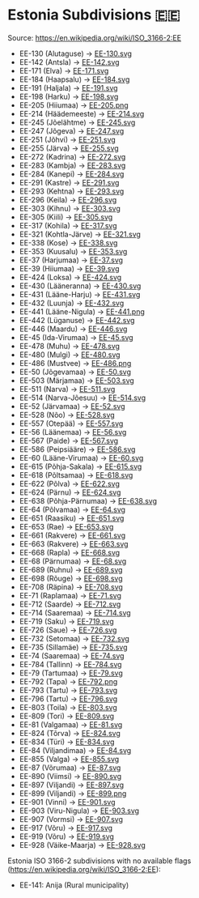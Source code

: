 # Estonia Subdivisions 🇪🇪

Source: https://en.wikipedia.org/wiki/ISO_3166-2:EE

* EE-130 (Alutaguse) -> [EE-130.svg](https://github.com/amckenna41/iso3166-flag-icons/blob/main/iso3166-2-icons/EE/EE-130.svg)
* EE-142 (Antsla) -> [EE-142.svg](https://github.com/amckenna41/iso3166-flag-icons/blob/main/iso3166-2-icons/EE/EE-142.svg)
* EE-171 (Elva) -> [EE-171.svg](https://github.com/amckenna41/iso3166-flag-icons/blob/main/iso3166-2-icons/EE/EE-171.svg)
* EE-184 (Haapsalu) -> [EE-184.svg](https://github.com/amckenna41/iso3166-flag-icons/blob/main/iso3166-2-icons/EE/EE-184.svg)
* EE-191 (Haljala) -> [EE-191.svg](https://github.com/amckenna41/iso3166-flag-icons/blob/main/iso3166-2-icons/EE/EE-191.svg)
* EE-198 (Harku) -> [EE-198.svg](https://github.com/amckenna41/iso3166-flag-icons/blob/main/iso3166-2-icons/EE/EE-198.svg)
* EE-205 (Hiiumaa) -> [EE-205.png](https://github.com/amckenna41/iso3166-flag-icons/blob/main/iso3166-2-icons/EE/EE-205.png)
* EE-214 (Häädemeeste) -> [EE-214.svg](https://github.com/amckenna41/iso3166-flag-icons/blob/main/iso3166-2-icons/EE/EE-214.svg)
* EE-245 (Jõelähtme) -> [EE-245.svg](https://github.com/amckenna41/iso3166-flag-icons/blob/main/iso3166-2-icons/EE/EE-245.svg)
* EE-247 (Jõgeva) -> [EE-247.svg](https://github.com/amckenna41/iso3166-flag-icons/blob/main/iso3166-2-icons/EE/EE-247.svg)
* EE-251 (Jõhvi) -> [EE-251.svg](https://github.com/amckenna41/iso3166-flag-icons/blob/main/iso3166-2-icons/EE/EE-251.svg)
* EE-255 (Järva) -> [EE-255.svg](https://github.com/amckenna41/iso3166-flag-icons/blob/main/iso3166-2-icons/EE/EE-255.svg)
* EE-272 (Kadrina) -> [EE-272.svg](https://github.com/amckenna41/iso3166-flag-icons/blob/main/iso3166-2-icons/EE/EE-272.svg)
* EE-283 (Kambja) -> [EE-283.svg](https://github.com/amckenna41/iso3166-flag-icons/blob/main/iso3166-2-icons/EE/EE-283.svg)
* EE-284 (Kanepi) -> [EE-284.svg](https://github.com/amckenna41/iso3166-flag-icons/blob/main/iso3166-2-icons/EE/EE-284.svg)
* EE-291 (Kastre) -> [EE-291.svg](https://github.com/amckenna41/iso3166-flag-icons/blob/main/iso3166-2-icons/EE/EE-291.svg)
* EE-293 (Kehtna) -> [EE-293.svg](https://github.com/amckenna41/iso3166-flag-icons/blob/main/iso3166-2-icons/EE/EE-293.svg)
* EE-296 (Keila) -> [EE-296.svg](https://github.com/amckenna41/iso3166-flag-icons/blob/main/iso3166-2-icons/EE/EE-296.svg)
* EE-303 (Kihnu) -> [EE-303.svg](https://github.com/amckenna41/iso3166-flag-icons/blob/main/iso3166-2-icons/EE/EE-303.svg)
* EE-305 (Kiili) -> [EE-305.svg](https://github.com/amckenna41/iso3166-flag-icons/blob/main/iso3166-2-icons/EE/EE-305.svg)
* EE-317 (Kohila) -> [EE-317.svg](https://github.com/amckenna41/iso3166-flag-icons/blob/main/iso3166-2-icons/EE/EE-317.svg)
* EE-321 (Kohtla-Järve) -> [EE-321.svg](https://github.com/amckenna41/iso3166-flag-icons/blob/main/iso3166-2-icons/EE/EE-321.svg)
* EE-338 (Kose) -> [EE-338.svg](https://github.com/amckenna41/iso3166-flag-icons/blob/main/iso3166-2-icons/EE/EE-338.svg)
* EE-353 (Kuusalu) -> [EE-353.svg](https://github.com/amckenna41/iso3166-flag-icons/blob/main/iso3166-2-icons/EE/EE-353.svg)
* EE-37 (Harjumaa) -> [EE-37.svg](https://github.com/amckenna41/iso3166-flag-icons/blob/main/iso3166-2-icons/EE/EE-37.svg)
* EE-39 (Hiiumaa) -> [EE-39.svg](https://github.com/amckenna41/iso3166-flag-icons/blob/main/iso3166-2-icons/EE/EE-39.svg)
* EE-424 (Loksa) -> [EE-424.svg](https://github.com/amckenna41/iso3166-flag-icons/blob/main/iso3166-2-icons/EE/EE-424.svg)
* EE-430 (Lääneranna) -> [EE-430.svg](https://github.com/amckenna41/iso3166-flag-icons/blob/main/iso3166-2-icons/EE/EE-430.svg)
* EE-431 (Lääne-Harju) -> [EE-431.svg](https://github.com/amckenna41/iso3166-flag-icons/blob/main/iso3166-2-icons/EE/EE-431.svg)
* EE-432 (Luunja) -> [EE-432.svg](https://github.com/amckenna41/iso3166-flag-icons/blob/main/iso3166-2-icons/EE/EE-432.svg)
* EE-441 (Lääne-Nigula) -> [EE-441.png](https://github.com/amckenna41/iso3166-flag-icons/blob/main/iso3166-2-icons/EE/EE-441.png)
* EE-442 (Lüganuse) -> [EE-442.svg](https://github.com/amckenna41/iso3166-flag-icons/blob/main/iso3166-2-icons/EE/EE-442.svg)
* EE-446 (Maardu) -> [EE-446.svg](https://github.com/amckenna41/iso3166-flag-icons/blob/main/iso3166-2-icons/EE/EE-446.svg)
* EE-45 (Ida-Virumaa) -> [EE-45.svg](https://github.com/amckenna41/iso3166-flag-icons/blob/main/iso3166-2-icons/EE/EE-45.svg)
* EE-478 (Muhu) -> [EE-478.svg](https://github.com/amckenna41/iso3166-flag-icons/blob/main/iso3166-2-icons/EE/EE-478.svg)
* EE-480 (Mulgi) -> [EE-480.svg](https://github.com/amckenna41/iso3166-flag-icons/blob/main/iso3166-2-icons/EE/EE-480.svg)
* EE-486 (Mustvee) -> [EE-486.png](https://github.com/amckenna41/iso3166-flag-icons/blob/main/iso3166-2-icons/EE/EE-486.png)
* EE-50 (Jõgevamaa) -> [EE-50.svg](https://github.com/amckenna41/iso3166-flag-icons/blob/main/iso3166-2-icons/EE/EE-50.svg)
* EE-503 (Märjamaa) -> [EE-503.svg](https://github.com/amckenna41/iso3166-flag-icons/blob/main/iso3166-2-icons/EE/EE-503.svg)
* EE-511 (Narva) -> [EE-511.svg](https://github.com/amckenna41/iso3166-flag-icons/blob/main/iso3166-2-icons/EE/EE-511.svg)
* EE-514 (Narva-Jõesuu) -> [EE-514.svg](https://github.com/amckenna41/iso3166-flag-icons/blob/main/iso3166-2-icons/EE/EE-514.svg)
* EE-52 (Järvamaa) -> [EE-52.svg](https://github.com/amckenna41/iso3166-flag-icons/blob/main/iso3166-2-icons/EE/EE-52.svg)
* EE-528 (Nõo) -> [EE-528.svg](https://github.com/amckenna41/iso3166-flag-icons/blob/main/iso3166-2-icons/EE/EE-528.svg)
* EE-557 (Otepää) -> [EE-557.svg](https://github.com/amckenna41/iso3166-flag-icons/blob/main/iso3166-2-icons/EE/EE-557.svg)
* EE-56 (Läänemaa) -> [EE-56.svg](https://github.com/amckenna41/iso3166-flag-icons/blob/main/iso3166-2-icons/EE/EE-56.svg)
* EE-567 (Paide) -> [EE-567.svg](https://github.com/amckenna41/iso3166-flag-icons/blob/main/iso3166-2-icons/EE/EE-567.svg)
* EE-586 (Peipsiääre) -> [EE-586.svg](https://github.com/amckenna41/iso3166-flag-icons/blob/main/iso3166-2-icons/EE/EE-586.svg)
* EE-60 (Lääne-Virumaa) -> [EE-60.svg](https://github.com/amckenna41/iso3166-flag-icons/blob/main/iso3166-2-icons/EE/EE-60.svg)
* EE-615 (Põhja-Sakala) -> [EE-615.svg](https://github.com/amckenna41/iso3166-flag-icons/blob/main/iso3166-2-icons/EE/EE-615.svg)
* EE-618 (Põltsamaa) -> [EE-618.svg](https://github.com/amckenna41/iso3166-flag-icons/blob/main/iso3166-2-icons/EE/EE-618.svg)
* EE-622 (Põlva) -> [EE-622.svg](https://github.com/amckenna41/iso3166-flag-icons/blob/main/iso3166-2-icons/EE/EE-622.svg)
* EE-624 (Pärnu) -> [EE-624.svg](https://github.com/amckenna41/iso3166-flag-icons/blob/main/iso3166-2-icons/EE/EE-624.svg)
* EE-638 (Põhja-Pärnumaa) -> [EE-638.svg](https://github.com/amckenna41/iso3166-flag-icons/blob/main/iso3166-2-icons/EE/EE-638.svg)
* EE-64 (Põlvamaa) -> [EE-64.svg](https://github.com/amckenna41/iso3166-flag-icons/blob/main/iso3166-2-icons/EE/EE-64.svg)
* EE-651 (Raasiku) -> [EE-651.svg](https://github.com/amckenna41/iso3166-flag-icons/blob/main/iso3166-2-icons/EE/EE-651.svg)
* EE-653 (Rae) -> [EE-653.svg](https://github.com/amckenna41/iso3166-flag-icons/blob/main/iso3166-2-icons/EE/EE-653.svg)
* EE-661 (Rakvere) -> [EE-661.svg](https://github.com/amckenna41/iso3166-flag-icons/blob/main/iso3166-2-icons/EE/EE-661.svg)
* EE-663 (Rakvere) -> [EE-663.svg](https://github.com/amckenna41/iso3166-flag-icons/blob/main/iso3166-2-icons/EE/EE-663.svg)
* EE-668 (Rapla) -> [EE-668.svg](https://github.com/amckenna41/iso3166-flag-icons/blob/main/iso3166-2-icons/EE/EE-668.svg)
* EE-68 (Pärnumaa) -> [EE-68.svg](https://github.com/amckenna41/iso3166-flag-icons/blob/main/iso3166-2-icons/EE/EE-68.svg)
* EE-689 (Ruhnu) -> [EE-689.svg](https://github.com/amckenna41/iso3166-flag-icons/blob/main/iso3166-2-icons/EE/EE-689.svg)
* EE-698 (Rõuge) -> [EE-698.svg](https://github.com/amckenna41/iso3166-flag-icons/blob/main/iso3166-2-icons/EE/EE-698.svg)
* EE-708 (Räpina) -> [EE-708.svg](https://github.com/amckenna41/iso3166-flag-icons/blob/main/iso3166-2-icons/EE/EE-708.svg)
* EE-71 (Raplamaa) -> [EE-71.svg](https://github.com/amckenna41/iso3166-flag-icons/blob/main/iso3166-2-icons/EE/EE-71.svg)
* EE-712 (Saarde) -> [EE-712.svg](https://github.com/amckenna41/iso3166-flag-icons/blob/main/iso3166-2-icons/EE/EE-712.svg)
* EE-714 (Saaremaa) -> [EE-714.svg](https://github.com/amckenna41/iso3166-flag-icons/blob/main/iso3166-2-icons/EE/EE-714.svg)
* EE-719 (Saku) -> [EE-719.svg](https://github.com/amckenna41/iso3166-flag-icons/blob/main/iso3166-2-icons/EE/EE-719.svg)
* EE-726 (Saue) -> [EE-726.svg](https://github.com/amckenna41/iso3166-flag-icons/blob/main/iso3166-2-icons/EE/EE-726.svg)
* EE-732 (Setomaa) -> [EE-732.svg](https://github.com/amckenna41/iso3166-flag-icons/blob/main/iso3166-2-icons/EE/EE-732.svg)
* EE-735 (Sillamäe) -> [EE-735.svg](https://github.com/amckenna41/iso3166-flag-icons/blob/main/iso3166-2-icons/EE/EE-735.svg)
* EE-74 (Saaremaa) -> [EE-74.svg](https://github.com/amckenna41/iso3166-flag-icons/blob/main/iso3166-2-icons/EE/EE-74.svg)
* EE-784 (Tallinn) -> [EE-784.svg](https://github.com/amckenna41/iso3166-flag-icons/blob/main/iso3166-2-icons/EE/EE-784.svg)
* EE-79 (Tartumaa) -> [EE-79.svg](https://github.com/amckenna41/iso3166-flag-icons/blob/main/iso3166-2-icons/EE/EE-79.svg)
* EE-792 (Tapa) -> [EE-792.png](https://github.com/amckenna41/iso3166-flag-icons/blob/main/iso3166-2-icons/EE/EE-792.png)
* EE-793 (Tartu) -> [EE-793.svg](https://github.com/amckenna41/iso3166-flag-icons/blob/main/iso3166-2-icons/EE/EE-793.svg)
* EE-796 (Tartu) -> [EE-796.svg](https://github.com/amckenna41/iso3166-flag-icons/blob/main/iso3166-2-icons/EE/EE-796.svg)
* EE-803 (Toila) -> [EE-803.svg](https://github.com/amckenna41/iso3166-flag-icons/blob/main/iso3166-2-icons/EE/EE-803.svg)
* EE-809 (Tori) -> [EE-809.svg](https://github.com/amckenna41/iso3166-flag-icons/blob/main/iso3166-2-icons/EE/EE-809.svg)
* EE-81 (Valgamaa) -> [EE-81.svg](https://github.com/amckenna41/iso3166-flag-icons/blob/main/iso3166-2-icons/EE/EE-81.svg)
* EE-824 (Tõrva) -> [EE-824.svg](https://github.com/amckenna41/iso3166-flag-icons/blob/main/iso3166-2-icons/EE/EE-824.svg)
* EE-834 (Türi) -> [EE-834.svg](https://github.com/amckenna41/iso3166-flag-icons/blob/main/iso3166-2-icons/EE/EE-834.svg)
* EE-84 (Viljandimaa) -> [EE-84.svg](https://github.com/amckenna41/iso3166-flag-icons/blob/main/iso3166-2-icons/EE/EE-84.svg)
* EE-855 (Valga) -> [EE-855.svg](https://github.com/amckenna41/iso3166-flag-icons/blob/main/iso3166-2-icons/EE/EE-855.svg)
* EE-87 (Võrumaa) -> [EE-87.svg](https://github.com/amckenna41/iso3166-flag-icons/blob/main/iso3166-2-icons/EE/EE-87.svg)
* EE-890 (Viimsi) -> [EE-890.svg](https://github.com/amckenna41/iso3166-flag-icons/blob/main/iso3166-2-icons/EE/EE-890.svg)
* EE-897 (Viljandi) -> [EE-897.svg](https://github.com/amckenna41/iso3166-flag-icons/blob/main/iso3166-2-icons/EE/EE-897.svg)
* EE-899 (Viljandi) -> [EE-899.png](https://github.com/amckenna41/iso3166-flag-icons/blob/main/iso3166-2-icons/EE/EE-899.png)
* EE-901 (Vinni) -> [EE-901.svg](https://github.com/amckenna41/iso3166-flag-icons/blob/main/iso3166-2-icons/EE/EE-901.svg)
* EE-903 (Viru-Nigula) -> [EE-903.svg](https://github.com/amckenna41/iso3166-flag-icons/blob/main/iso3166-2-icons/EE/EE-903.svg)
* EE-907 (Vormsi) -> [EE-907.svg](https://github.com/amckenna41/iso3166-flag-icons/blob/main/iso3166-2-icons/EE/EE-907.svg)
* EE-917 (Võru) -> [EE-917.svg](https://github.com/amckenna41/iso3166-flag-icons/blob/main/iso3166-2-icons/EE/EE-917.svg)
* EE-919 (Võru) -> [EE-919.svg](https://github.com/amckenna41/iso3166-flag-icons/blob/main/iso3166-2-icons/EE/EE-919.svg)
* EE-928 (Väike-Maarja) -> [EE-928.svg](https://github.com/amckenna41/iso3166-flag-icons/blob/main/iso3166-2-icons/EE/EE-928.svg)

Estonia ISO 3166-2 subdivisions with no available flags (https://en.wikipedia.org/wiki/ISO_3166-2:EE):

* EE-141: Anija (Rural municipality)